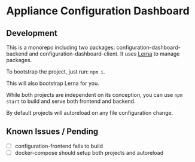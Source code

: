 # Appliance Configuration Dashboard

## Development

This is a monorepo including two packages: configuration-dashboard-backend and configuration-dashboard-client.
It uses [Lerna](https://lernajs.io/) to manage packages.

To bootstrap the project, just run: `npm i`.

This will also bootstrap Lerna for you.

While both projects are independent on its conception, you can use `npm start` to build and serve both frontend and backend.

By default projects will autoreload on any file configuration change.

## Known Issues / Pending

- [ ] configuration-frontend fails to build
- [ ] docker-compose should setup both projects and autoreload
